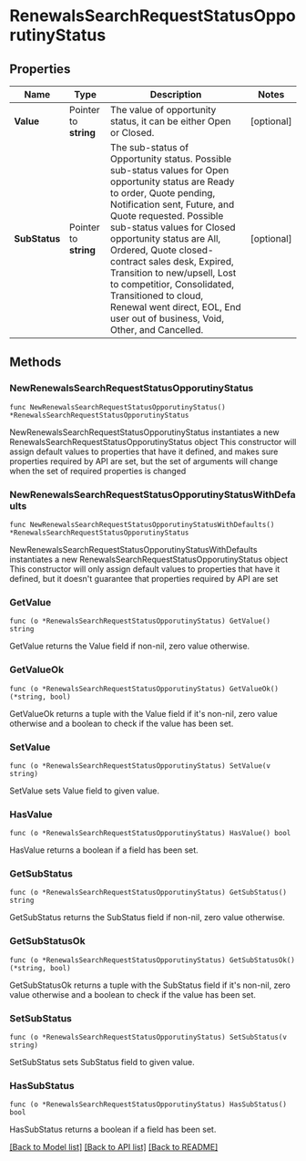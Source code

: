 # RenewalsSearchRequestStatusOpporutinyStatus

## Properties

Name | Type | Description | Notes
------------ | ------------- | ------------- | -------------
**Value** | Pointer to **string** | The value of opportunity status, it can be either Open or Closed. | [optional] 
**SubStatus** | Pointer to **string** | The sub-status of Opportunity status. Possible sub-status values for Open opportunity status are Ready to order, Quote pending, Notification sent, Future, and Quote requested. Possible sub-status values for Closed opportunity status are All, Ordered, Quote closed-contract sales desk, Expired, Transition to new/upsell, Lost to competitior, Consolidated, Transitioned to cloud, Renewal went direct, EOL, End user out of business, Void, Other, and Cancelled. | [optional] 

## Methods

### NewRenewalsSearchRequestStatusOpporutinyStatus

`func NewRenewalsSearchRequestStatusOpporutinyStatus() *RenewalsSearchRequestStatusOpporutinyStatus`

NewRenewalsSearchRequestStatusOpporutinyStatus instantiates a new RenewalsSearchRequestStatusOpporutinyStatus object
This constructor will assign default values to properties that have it defined,
and makes sure properties required by API are set, but the set of arguments
will change when the set of required properties is changed

### NewRenewalsSearchRequestStatusOpporutinyStatusWithDefaults

`func NewRenewalsSearchRequestStatusOpporutinyStatusWithDefaults() *RenewalsSearchRequestStatusOpporutinyStatus`

NewRenewalsSearchRequestStatusOpporutinyStatusWithDefaults instantiates a new RenewalsSearchRequestStatusOpporutinyStatus object
This constructor will only assign default values to properties that have it defined,
but it doesn't guarantee that properties required by API are set

### GetValue

`func (o *RenewalsSearchRequestStatusOpporutinyStatus) GetValue() string`

GetValue returns the Value field if non-nil, zero value otherwise.

### GetValueOk

`func (o *RenewalsSearchRequestStatusOpporutinyStatus) GetValueOk() (*string, bool)`

GetValueOk returns a tuple with the Value field if it's non-nil, zero value otherwise
and a boolean to check if the value has been set.

### SetValue

`func (o *RenewalsSearchRequestStatusOpporutinyStatus) SetValue(v string)`

SetValue sets Value field to given value.

### HasValue

`func (o *RenewalsSearchRequestStatusOpporutinyStatus) HasValue() bool`

HasValue returns a boolean if a field has been set.

### GetSubStatus

`func (o *RenewalsSearchRequestStatusOpporutinyStatus) GetSubStatus() string`

GetSubStatus returns the SubStatus field if non-nil, zero value otherwise.

### GetSubStatusOk

`func (o *RenewalsSearchRequestStatusOpporutinyStatus) GetSubStatusOk() (*string, bool)`

GetSubStatusOk returns a tuple with the SubStatus field if it's non-nil, zero value otherwise
and a boolean to check if the value has been set.

### SetSubStatus

`func (o *RenewalsSearchRequestStatusOpporutinyStatus) SetSubStatus(v string)`

SetSubStatus sets SubStatus field to given value.

### HasSubStatus

`func (o *RenewalsSearchRequestStatusOpporutinyStatus) HasSubStatus() bool`

HasSubStatus returns a boolean if a field has been set.


[[Back to Model list]](../README.md#documentation-for-models) [[Back to API list]](../README.md#documentation-for-api-endpoints) [[Back to README]](../README.md)


